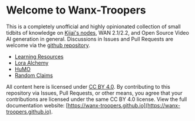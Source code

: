 # Welcome to Wanx-Troopers

This is a completely unofficial and highly opinionated collection of small tidbits of knowledge on [Kijai's nodes](https://github.com/kijai/ComfyUI-WanVideoWrapper),
WAN 2.1/2.2, and Open Source Video AI generation in general. Discussions in Issues and Pull Requests are welcome via the [github repository](https://github.com/wanx-troopers/wanx-troopers.github.io).

* [Learning Resources](learning-resources.md)
* [Lora Alchemy](LoRA-alchemy.md)
* [HuMO](HuMO.md)
* [Random Claims](random-claims.md)

All content here is licensed under [CC BY 4.0](https://creativecommons.org/licenses/by/4.0/legalcode.txt).
By contributing to this repository via Issues, Pull Requests, or other means, you agree that your contributions are licensed under the same CC BY 4.0 license.
View the full documentation website: [https://wanx-troopers.github.io](https://wanx-troopers.github.io).
